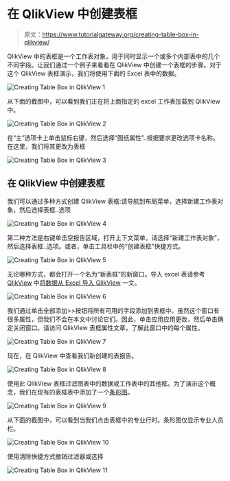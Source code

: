 # 在 QlikView 中创建表框

> 原文：<https://www.tutorialgateway.org/creating-table-box-in-qlikview/>

QlikView 中的表框是一个工作表对象，用于同时显示一个或多个内部表中的几个不同字段。让我们通过一个例子来看看在 QlikView 中创建一个表框的步骤。对于这个 QlikView 表框演示，我们将使用下面的 Excel 表中的数据。

![Creating Table Box in QlikView 1](img/77f746d7a37fa997d7e6efd792a43384.png)

从下面的截图中，可以看到我们正在将上面指定的 excel 工作表加载到 QlikView 中。

![Creating Table Box in QlikView 2](img/6e5c8999a5fd24ee0d94ca35d13f8378.png)

在“主”选项卡上单击鼠标右键，然后选择“图纸属性”..根据要求更改选项卡名称。在这里，我们将其更改为表框

![Creating Table Box in QlikView 3](img/d08afe13e8f1f57d7038cd8d48cd2713.png)

## 在 QlikView 中创建表框

我们可以通过多种方式创建 QlikView 表框:请导航到布局菜单，选择新建工作表对象，然后选择表框..选项

![Creating Table Box in QlikView 4](img/46a0ec25664f03daeae39618cb29734f.png)

第二种方法是右键单击空报告区域，打开上下文菜单。请选择“新建工作表对象”，然后选择表框..选项。或者，单击工具栏中的“创建表框”快捷方式。

![Creating Table Box in QlikView 5](img/24fcecc0eacd805cb519c800f4902237.png)

无论哪种方式，都会打开一个名为“新表框”的新窗口。导入 excel 表请参考 [QlikView](https://www.tutorialgateway.org/qlikview-tutorial/) 中[将数据从 Excel 导入 QlikView](https://www.tutorialgateway.org/import-data-from-excel-to-qlikview/) 一文。

![Creating Table Box in QlikView 6](img/f6bc197777f2b55388b8a2c192065620.png)

我们通过单击全部添加>>按钮将所有可用的字段添加到表框中。虽然这个窗口有很多属性，但我们不会在本文中讨论它们。因此，单击应用应用更改，然后单击确定关闭窗口。请访问 QlikView 表框属性文章，了解此窗口中的每个属性。

![Creating Table Box in QlikView 7](img/3c7cab14e7979b16a5e81f6a359a08cf.png)

现在，在 QlikView 中查看我们新创建的表报告。

![Creating Table Box in QlikView 8](img/8204696cb26aa37c036ab0aebf1bf0d9.png)

使用此 QlikView 表框过滤图表中的数据或工作表中的其他框。为了演示这个概念，我们在现有的表框表中添加了一个[条形图](https://www.tutorialgateway.org/bar-chart-in-qlikview/)。

![Creating Table Box in QlikView 9](img/987494d30f3155ba095616a5dbf03fbf.png)

从下面的截图中，可以看到当我们点击表框中的专业行时。条形图仅显示专业人员栏。

![Creating Table Box in QlikView 10](img/4aa517350c15ae4e44ceb7356efe9596.png)

使用清除快捷方式撤销过滤器或选择

![Creating Table Box in QlikView 11](img/797c236ec9dc79f25bb9d0c5cadbd2e8.png)